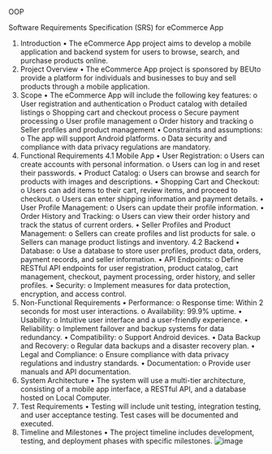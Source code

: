OOP

Software Requirements Specification (SRS) for eCommerce App
1. Introduction
•	The eCommerce App project aims to develop a mobile application and backend system for users to browse, search, and purchase products online.
2. Project Overview
•	The eCommerce App project is sponsored by BEUto provide a platform for individuals and businesses to buy and sell products through a mobile application.
3. Scope
•	The eCommerce App will include the following key features:
o	User registration and authentication
o	Product catalog with detailed listings
o	Shopping cart and checkout process
o	Secure payment processing
o	User profile management
o	Order history and tracking
o	Seller profiles and product management
•	Constraints and assumptions:
o	The app will support Android platforms.
o	Data security and compliance with data privacy regulations are mandatory.
4. Functional Requirements
4.1 Mobile App
•	User Registration:
o	Users can create accounts with personal information.
o	Users can log in and reset their passwords.
•	Product Catalog:
o	Users can browse and search for products with images and descriptions.
•	Shopping Cart and Checkout:
o	Users can add items to their cart, review items, and proceed to checkout.
o	Users can enter shipping information and payment details.
•	User Profile Management:
o	Users can update their profile information.
•	Order History and Tracking:
o	Users can view their order history and track the status of current orders.
•	Seller Profiles and Product Management:
o	Sellers can create profiles and list products for sale.
o	Sellers can manage product listings and inventory.
4.2 Backend
•	Database:
o	Use a database to store user profiles, product data, orders, payment records, and seller information.
•	API Endpoints:
o	Define RESTful API endpoints for user registration, product catalog, cart management, checkout, payment processing, order history, and seller profiles.
•	Security:
o	Implement measures for data protection, encryption, and access control.
5. Non-Functional Requirements
•	Performance:
o	Response time: Within 2 seconds for most user interactions.
o	Availability: 99.9% uptime.
•	Usability:
o	Intuitive user interface and a user-friendly experience.
•	Reliability:
o	Implement failover and backup systems for data redundancy.
•	Compatibility:
o	Support Android devices.
•	Data Backup and Recovery:
o	Regular data backups and a disaster recovery plan.
•	Legal and Compliance:
o	Ensure compliance with data privacy regulations and industry standards.
•	Documentation:
o	Provide user manuals and API documentation.
6. System Architecture
•	The system will use a multi-tier architecture, consisting of a mobile app interface, a RESTful API, and a database hosted on Local Computer.
7. Test Requirements
•	Testing will include unit testing, integration testing, and user acceptance testing. Test cases will be documented and executed.
8. Timeline and Milestones
•	The project timeline includes development, testing, and deployment phases with specific milestones.
![image](https://github.com/BakuEngineeringUniversity/prj-e-commerce-app-2023/assets/44253460/46bc359b-d6ad-4a1d-919c-618a2075233a)
